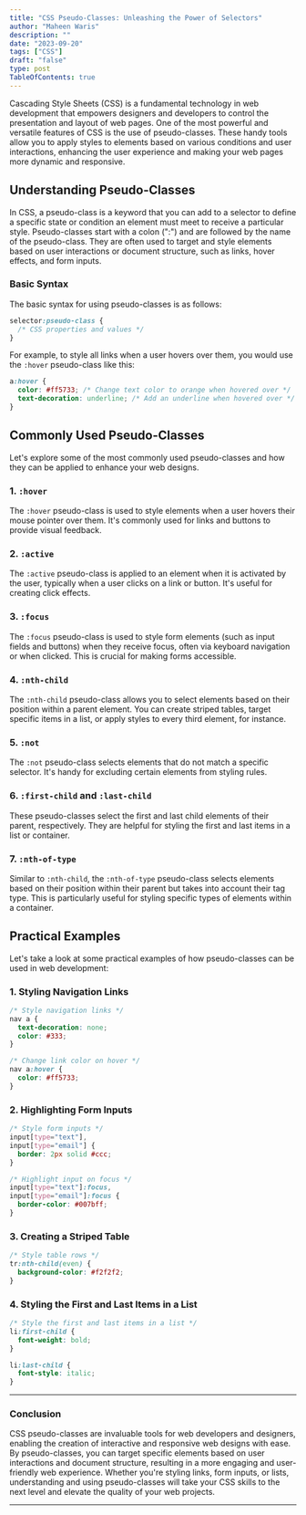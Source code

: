 ```yaml
---
title: "CSS Pseudo-Classes: Unleashing the Power of Selectors"
author: "Maheen Waris"
description: ""
date: "2023-09-20"
tags: ["CSS"]
draft: "false"
type: post
TableOfContents: true
---
```


Cascading Style Sheets (CSS) is a fundamental technology in web development that empowers designers and developers to control the presentation and layout of web pages. One of the most powerful and versatile features of CSS is the use of pseudo-classes. These handy tools allow you to apply styles to elements based on various conditions and user interactions, enhancing the user experience and making your web pages more dynamic and responsive.

## Understanding Pseudo-Classes

In CSS, a pseudo-class is a keyword that you can add to a selector to define a specific state or condition an element must meet to receive a particular style. Pseudo-classes start with a colon (":") and are followed by the name of the pseudo-class. They are often used to target and style elements based on user interactions or document structure, such as links, hover effects, and form inputs.

### Basic Syntax

The basic syntax for using pseudo-classes is as follows:

```css
selector:pseudo-class {
  /* CSS properties and values */
}
```

For example, to style all links when a user hovers over them, you would use the `:hover` pseudo-class like this:

```css
a:hover {
  color: #ff5733; /* Change text color to orange when hovered over */
  text-decoration: underline; /* Add an underline when hovered over */
}
```

## Commonly Used Pseudo-Classes

Let's explore some of the most commonly used pseudo-classes and how they can be applied to enhance your web designs.

### 1. `:hover`

The `:hover` pseudo-class is used to style elements when a user hovers their mouse pointer over them. It's commonly used for links and buttons to provide visual feedback.

### 2. `:active`

The `:active` pseudo-class is applied to an element when it is activated by the user, typically when a user clicks on a link or button. It's useful for creating click effects.

### 3. `:focus`

The `:focus` pseudo-class is used to style form elements (such as input fields and buttons) when they receive focus, often via keyboard navigation or when clicked. This is crucial for making forms accessible.

### 4. `:nth-child`

The `:nth-child` pseudo-class allows you to select elements based on their position within a parent element. You can create striped tables, target specific items in a list, or apply styles to every third element, for instance.

### 5. `:not`

The `:not` pseudo-class selects elements that do not match a specific selector. It's handy for excluding certain elements from styling rules.

### 6. `:first-child` and `:last-child`

These pseudo-classes select the first and last child elements of their parent, respectively. They are helpful for styling the first and last items in a list or container.

### 7. `:nth-of-type`

Similar to `:nth-child`, the `:nth-of-type` pseudo-class selects elements based on their position within their parent but takes into account their tag type. This is particularly useful for styling specific types of elements within a container.

## Practical Examples

Let's take a look at some practical examples of how pseudo-classes can be used in web development:

### 1. Styling Navigation Links

```css
/* Style navigation links */
nav a {
  text-decoration: none;
  color: #333;
}

/* Change link color on hover */
nav a:hover {
  color: #ff5733;
}
```

### 2. Highlighting Form Inputs

```css
/* Style form inputs */
input[type="text"],
input[type="email"] {
  border: 2px solid #ccc;
}

/* Highlight input on focus */
input[type="text"]:focus,
input[type="email"]:focus {
  border-color: #007bff;
}
```

### 3. Creating a Striped Table

```css
/* Style table rows */
tr:nth-child(even) {
  background-color: #f2f2f2;
}
```

### 4. Styling the First and Last Items in a List

```css
/* Style the first and last items in a list */
li:first-child {
  font-weight: bold;
}

li:last-child {
  font-style: italic;
}
```

<hr>

### Conclusion

CSS pseudo-classes are invaluable tools for web developers and designers, enabling the creation of interactive and responsive web designs with ease. By pseudo-classes, you can target specific elements based on user interactions and document structure, resulting in a more engaging and user-friendly web experience. Whether you're styling links, form inputs, or lists, understanding and using pseudo-classes will take your CSS skills to the next level and elevate the quality of your web projects.

<script src="https://utteranc.es/client.js"
        repo="maheenwaris/Website"
        issue-term="pathname"
        theme="github-dark"
        crossorigin="anonymous"
        async>
</script>

---
